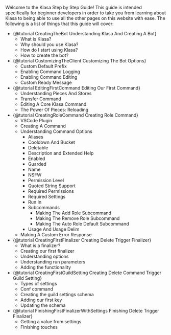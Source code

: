 Welcome to the Klasa Step by Step Guide! This guide is intended specifically for beginner developers in order to take you from learning about Klasa to being able to use all the other pages on this website with ease. The following is a list of things that this guide will cover:

- {@tutorial CreatingTheBot Understanding Klasa And Creating A Bot}
    - What is Klasa?
    - Why should you use Klasa?
    - How do I start using Klasa?
    - How to create the bot?
- {@tutorial CustomizingTheClient Customizing The Bot Options}
    - Custom Default Prefix
    - Enabling Command Logging
    - Enabling Command Editing
    - Custom Ready Message
- {@tutorial EditingFirstCommand Editing Our First Command}
    - Understanding Pieces And Stores
    - Transfer Command
    - Editing A Core Klasa Command
    - The Power Of Pieces: Reloading
- {@tutorial CreatingRoleCommand Creating Role Command}
    - VSCode Plugin
    - Creating A Command
    - Understanding Command Options
        - Aliases
        - Cooldown And Bucket
        - Deletable
        - Description and Extended Help
        - Enabled
        - Guarded
        - Name
        - NSFW
        - Permission Level
        - Quoted String Support
        - Required Permissions
        - Required Settings
        - Run In
        - Subcommands
            - Making The Add Role Subcommand
            - Making The Remove Role Subcommand
            - Making The Auto Role Default Subcommand
        - Usage And Usage Delim
    - Making A Custom Error Response
- {@tutorial CreatingFirstFinalizer Creating Delete Trigger Finalizer}
    - What is a finalizer?
    - Creating our first finalizer
    - Understanding options
    - Understanding run parameters
    - Adding the functionality
- {@tutorial CreatingFirstGuildSetting Creating Delete Command Trigger Guild Setting}
    - Types of settings
    - Conf command
    - Creating the guild settings schema
    - Adding our first key
    - Updating the schema
- {@tutorial FinishingFirstFinalizerWithSettings Finishing Delete Trigger Finalizer}
    - Getting a value from settings
    - Finishing touches
